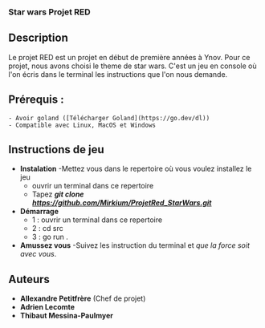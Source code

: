 ### Star wars Projet RED

## Description
Le projet RED est un projet en début de première années à Ynov.
Pour ce projet, nous avons choisi le theme de star wars. C'est 
un jeu en console où l'on écris dans le terminal les instructions
que l'on nous demande.

## Prérequis : 
    - Avoir goland ([Télécharger Goland](https://go.dev/dl))
    - Compatible avec Linux, MacOS et Windows

## Instructions de jeu
- **Instalation**
    -Mettez vous dans le repertoire où vous voulez installez le jeu
    - ouvrir un terminal dans ce repertoire
    - Tapez **_git clone https://github.com/Mirkium/ProjetRed_StarWars.git_**
- **Démarrage**
    - 1 : ouvrir un terminal dans ce repertoire
    - 2 : cd src
    - 3 : go run .
- **Amussez vous**
    -Suivez les instruction du terminal et _que la force soit avec vous_.

## Auteurs
- **Allexandre Petitfrère** (Chef de projet)
- **Adrien Lecomte**
- **Thibaut Messina-Paulmyer**